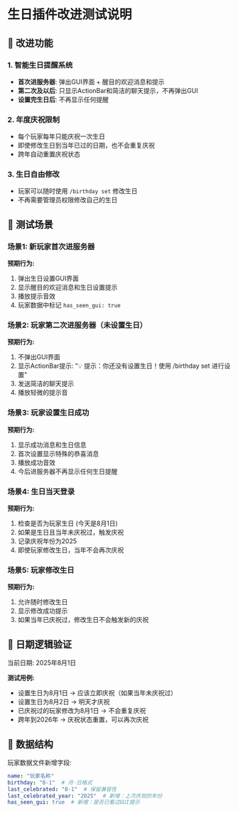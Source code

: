 # 生日插件改进测试说明

## 🎯 改进功能

### 1. 智能生日提醒系统
- **首次进服务器**: 弹出GUI界面 + 醒目的欢迎消息和提示
- **第二次及以后**: 只显示ActionBar和简洁的聊天提示，不再弹出GUI
- **设置完生日后**: 不再显示任何提醒

### 2. 年度庆祝限制
- 每个玩家每年只能庆祝一次生日
- 即使修改生日到当年已过的日期，也不会重复庆祝
- 跨年自动重置庆祝状态

### 3. 生日自由修改
- 玩家可以随时使用 `/birthday set` 修改生日
- 不再需要管理员权限修改自己的生日

## 🧪 测试场景

### 场景1: 新玩家首次进服务器
**预期行为:**
1. 弹出生日设置GUI界面
2. 显示醒目的欢迎消息和生日设置提示
3. 播放提示音效
4. 玩家数据中标记 `has_seen_gui: true`

### 场景2: 玩家第二次进服务器（未设置生日）
**预期行为:**
1. 不弹出GUI界面
2. 显示ActionBar提示: "💡 提示：你还没有设置生日！使用 /birthday set 进行设置"
3. 发送简洁的聊天提示
4. 播放轻微的提示音

### 场景3: 玩家设置生日成功
**预期行为:**
1. 显示成功消息和生日信息
2. 首次设置显示特殊的恭喜消息
3. 播放成功音效
4. 今后进服务器不再显示任何生日提醒

### 场景4: 生日当天登录
**预期行为:**
1. 检查是否为玩家生日 (今天是8月1日)
2. 如果是生日且当年未庆祝过，触发庆祝
3. 记录庆祝年份为2025
4. 即使玩家修改生日，当年不会再次庆祝

### 场景5: 玩家修改生日
**预期行为:**
1. 允许随时修改生日
2. 显示修改成功提示
3. 如果当年已庆祝过，修改生日不会触发新的庆祝

## 📅 日期逻辑验证

当前日期: 2025年8月1日

**测试用例:**
- 设置生日为8月1日 → 应该立即庆祝（如果当年未庆祝过）
- 设置生日为8月2日 → 明天才庆祝
- 已庆祝过的玩家修改为8月1日 → 不会重复庆祝
- 跨年到2026年 → 庆祝状态重置，可以再次庆祝

## 🔧 数据结构

玩家数据文件新增字段:
```yaml
name: "玩家名称"
birthday: "8-1"  # 月-日格式
last_celebrated: "8-1"  # 保留兼容性
last_celebrated_year: "2025"  # 新增：上次庆祝的年份
has_seen_gui: true  # 新增：是否已看过GUI提示
```

